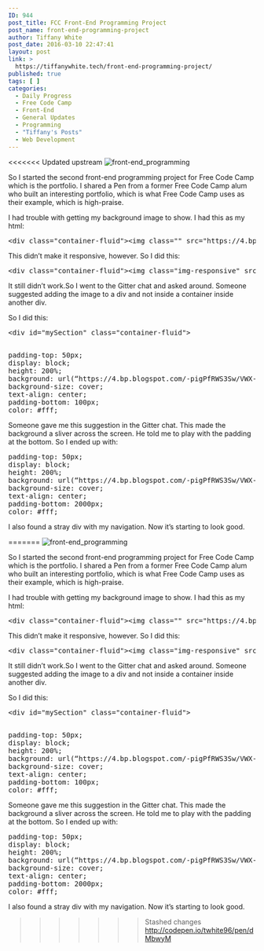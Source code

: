 ```yaml
---
ID: 944
post_title: FCC Front-End Programming Project
post_name: front-end-programming-project
author: Tiffany White
post_date: 2016-03-10 22:47:41
layout: post
link: >
  https://tiffanywhite.tech/front-end-programming-project/
published: true
tags: [ ]
categories:
  - Daily Progress
  - Free Code Camp
  - Front-End
  - General Updates
  - Programming
  - "Tiffany's Posts"
  - Web Development
---
```

<<<<<<< Updated upstream
<img class="aligncenter" src="http://helloburgh.me/wp-content/uploads/2016/03/front-end.jpeg" alt="front-end_programming" />

So I started the second front-end programming project for Free Code Camp which is the portfolio. I shared a Pen from a former Free Code Camp alum who built an interesting portfolio, which is what Free Code Camp uses as their example, which is high-praise.

I had trouble with getting my background image to show. I had this as my html:
<pre class="lang:html decode:1 ">&lt;div class="container-fluid"&gt;&lt;img class="" src="https://4.bp.blogspot.com/-pigPfRWS3Sw/VWX-feGd7II/AAAAAAABjLE/K3JemRkjclI/s0/Coding_with_Style_wallpaper.jpg" alt="" /&gt;
</pre>
This didn’t make it responsive, however. So I did this:
<pre class="lang:html decode:1 ">&lt;div class="container-fluid"&gt;&lt;img class="img-responsive" src="https://4.bp.blogspot.com/-pigPfRWS3Sw/VWX-feGd7II/AAAAAAABjLE/K3JemRkjclI/s0/Coding_with_Style_wallpaper.jpg" alt="" /&gt;
</pre>
It still didn’t work.So I went to the Gitter chat and asked around. Someone suggested adding the image to a div and not inside a container inside another div.

So I did this:
<pre class="lang:html decode:1 ">&lt;div id="mySection" class="container-fluid"&gt;

</pre>
<pre class="lang:css decode:1 ">padding-top: 50px;
display: block;
height: 200%;
background: url(“https://4.bp.blogspot.com/-pigPfRWS3Sw/VWX-feGd7II/AAAAAAABjLE/K3JemRkjclI/s0/Coding_with_Style_wallpaper.jpg”) no-repeat center fixed;
background-size: cover;
text-align: center;
padding-bottom: 100px;
color: #fff;
</pre>
Someone gave me this suggestion in the Gitter chat. This made the background a sliver across the screen. He told me to play with the padding at the bottom. So I ended up with:
<pre class="lang:css decode:1 ">padding-top: 50px;
display: block;
height: 200%;
background: url(“https://4.bp.blogspot.com/-pigPfRWS3Sw/VWX-feGd7II/AAAAAAABjLE/K3JemRkjclI/s0/Coding_with_Style_wallpaper.jpg”) no-repeat center fixed;
background-size: cover;
text-align: center;
padding-bottom: 2000px;
color: #fff;
</pre>
I also found a stray div with my navigation. Now it’s starting to look good.

=======
<img class="aligncenter" src="http://helloburgh.me/wp-content/uploads/2016/03/front-end.jpeg" alt="front-end_programming" />

So I started the second front-end programming project for Free Code Camp which is the portfolio. I shared a Pen from a former Free Code Camp alum who built an interesting portfolio, which is what Free Code Camp uses as their example, which is high-praise.

I had trouble with getting my background image to show. I had this as my html:
<pre class="lang:html decode:1 ">&lt;div class="container-fluid"&gt;&lt;img class="" src="https://4.bp.blogspot.com/-pigPfRWS3Sw/VWX-feGd7II/AAAAAAABjLE/K3JemRkjclI/s0/Coding_with_Style_wallpaper.jpg" alt="" /&gt;
</pre>
This didn’t make it responsive, however. So I did this:
<pre class="lang:html decode:1 ">&lt;div class="container-fluid"&gt;&lt;img class="img-responsive" src="https://4.bp.blogspot.com/-pigPfRWS3Sw/VWX-feGd7II/AAAAAAABjLE/K3JemRkjclI/s0/Coding_with_Style_wallpaper.jpg" alt="" /&gt;
</pre>
It still didn’t work.So I went to the Gitter chat and asked around. Someone suggested adding the image to a div and not inside a container inside another div.

So I did this:
<pre class="lang:html decode:1 ">&lt;div id="mySection" class="container-fluid"&gt;

</pre>
<pre class="lang:css decode:1 ">padding-top: 50px;
display: block;
height: 200%;
background: url(“https://4.bp.blogspot.com/-pigPfRWS3Sw/VWX-feGd7II/AAAAAAABjLE/K3JemRkjclI/s0/Coding_with_Style_wallpaper.jpg”) no-repeat center fixed;
background-size: cover;
text-align: center;
padding-bottom: 100px;
color: #fff;
</pre>
Someone gave me this suggestion in the Gitter chat. This made the background a sliver across the screen. He told me to play with the padding at the bottom. So I ended up with:
<pre class="lang:css decode:1 ">padding-top: 50px;
display: block;
height: 200%;
background: url(“https://4.bp.blogspot.com/-pigPfRWS3Sw/VWX-feGd7II/AAAAAAABjLE/K3JemRkjclI/s0/Coding_with_Style_wallpaper.jpg”) no-repeat center fixed;
background-size: cover;
text-align: center;
padding-bottom: 2000px;
color: #fff;
</pre>
I also found a stray div with my navigation. Now it’s starting to look good.

>>>>>>> Stashed changes
http://codepen.io/twhite96/pen/dMbwyM